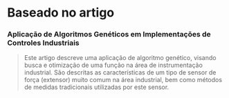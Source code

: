 # Baseado no artigo
### Aplicação de Algoritmos Genéticos em Implementações de Controles Industriais

> Este artigo descreve uma aplicação de algoritmo genético, visando busca e otimização de uma função na 
> área de instrumentação industrial. São descritas as características de um tipo de sensor de força 
>  (extensor) muito comum na área industrial, bem como métodos de medidas tradicionais utilizadas por
> este sensor.